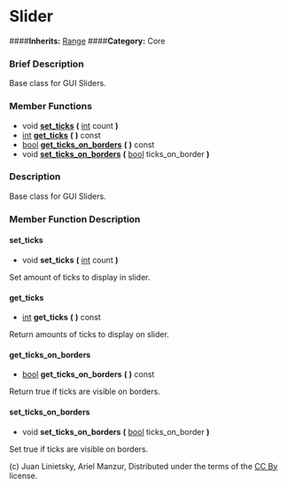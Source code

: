 #  Slider  
####**Inherits:** [Range](class_range)
####**Category:** Core

###  Brief Description  
Base class for GUI Sliders.

###  Member Functions 
  * void  **[set&#95;ticks](#set_ticks)**  **(** [int](class_int) count  **)**
  * [int](class_int)  **[get&#95;ticks](#get_ticks)**  **(** **)** const
  * [bool](class_bool)  **[get&#95;ticks&#95;on&#95;borders](#get_ticks_on_borders)**  **(** **)** const
  * void  **[set&#95;ticks&#95;on&#95;borders](#set_ticks_on_borders)**  **(** [bool](class_bool) ticks_on_border  **)**

###  Description  
Base class for GUI Sliders.

###  Member Function Description  

#### <a name="set_ticks">set_ticks</a>
  * void  **set&#95;ticks**  **(** [int](class_int) count  **)**

Set amount of ticks to display in slider.

#### <a name="get_ticks">get_ticks</a>
  * [int](class_int)  **get&#95;ticks**  **(** **)** const

Return amounts of ticks to display on slider.

#### <a name="get_ticks_on_borders">get_ticks_on_borders</a>
  * [bool](class_bool)  **get&#95;ticks&#95;on&#95;borders**  **(** **)** const

Return true if ticks are visible on borders.

#### <a name="set_ticks_on_borders">set_ticks_on_borders</a>
  * void  **set&#95;ticks&#95;on&#95;borders**  **(** [bool](class_bool) ticks_on_border  **)**

Set true if ticks are visible on borders.


(c) Juan Linietsky, Ariel Manzur, Distributed under the terms of the [CC By](https://creativecommons.org/licenses/by/3.0/legalcode) license.
